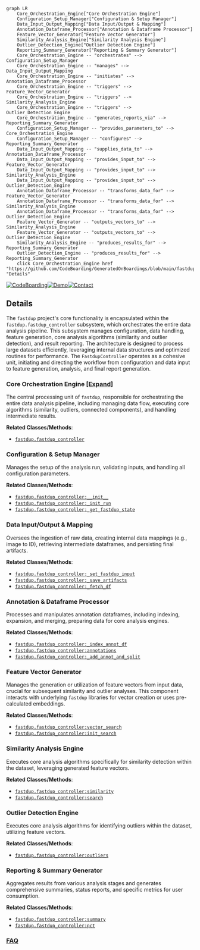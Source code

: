 ```mermaid
graph LR
    Core_Orchestration_Engine["Core Orchestration Engine"]
    Configuration_Setup_Manager["Configuration & Setup Manager"]
    Data_Input_Output_Mapping["Data Input/Output & Mapping"]
    Annotation_Dataframe_Processor["Annotation & Dataframe Processor"]
    Feature_Vector_Generator["Feature Vector Generator"]
    Similarity_Analysis_Engine["Similarity Analysis Engine"]
    Outlier_Detection_Engine["Outlier Detection Engine"]
    Reporting_Summary_Generator["Reporting & Summary Generator"]
    Core_Orchestration_Engine -- "orchestrates" --> Configuration_Setup_Manager
    Core_Orchestration_Engine -- "manages" --> Data_Input_Output_Mapping
    Core_Orchestration_Engine -- "initiates" --> Annotation_Dataframe_Processor
    Core_Orchestration_Engine -- "triggers" --> Feature_Vector_Generator
    Core_Orchestration_Engine -- "triggers" --> Similarity_Analysis_Engine
    Core_Orchestration_Engine -- "triggers" --> Outlier_Detection_Engine
    Core_Orchestration_Engine -- "generates_reports_via" --> Reporting_Summary_Generator
    Configuration_Setup_Manager -- "provides_parameters_to" --> Core_Orchestration_Engine
    Configuration_Setup_Manager -- "configures" --> Reporting_Summary_Generator
    Data_Input_Output_Mapping -- "supplies_data_to" --> Annotation_Dataframe_Processor
    Data_Input_Output_Mapping -- "provides_input_to" --> Feature_Vector_Generator
    Data_Input_Output_Mapping -- "provides_input_to" --> Similarity_Analysis_Engine
    Data_Input_Output_Mapping -- "provides_input_to" --> Outlier_Detection_Engine
    Annotation_Dataframe_Processor -- "transforms_data_for" --> Feature_Vector_Generator
    Annotation_Dataframe_Processor -- "transforms_data_for" --> Similarity_Analysis_Engine
    Annotation_Dataframe_Processor -- "transforms_data_for" --> Outlier_Detection_Engine
    Feature_Vector_Generator -- "outputs_vectors_to" --> Similarity_Analysis_Engine
    Feature_Vector_Generator -- "outputs_vectors_to" --> Outlier_Detection_Engine
    Similarity_Analysis_Engine -- "produces_results_for" --> Reporting_Summary_Generator
    Outlier_Detection_Engine -- "produces_results_for" --> Reporting_Summary_Generator
    click Core_Orchestration_Engine href "https://github.com/CodeBoarding/GeneratedOnBoardings/blob/main/fastdup/Core_Orchestration_Engine.md" "Details"
```

[![CodeBoarding](https://img.shields.io/badge/Generated%20by-CodeBoarding-9cf?style=flat-square)](https://github.com/CodeBoarding/GeneratedOnBoardings)[![Demo](https://img.shields.io/badge/Try%20our-Demo-blue?style=flat-square)](https://www.codeboarding.org/demo)[![Contact](https://img.shields.io/badge/Contact%20us%20-%20contact@codeboarding.org-lightgrey?style=flat-square)](mailto:contact@codeboarding.org)

## Details

The `fastdup` project's core functionality is encapsulated within the `fastdup.fastdup_controller` subsystem, which orchestrates the entire data analysis pipeline. This subsystem manages configuration, data handling, feature generation, core analysis algorithms (similarity and outlier detection), and result reporting. The architecture is designed to process large datasets efficiently, leveraging internal data structures and optimized routines for performance. The `FastdupController` operates as a cohesive unit, initiating and directing the workflow from configuration and data input to feature generation, analysis, and final report generation.

### Core Orchestration Engine [[Expand]](./Core_Orchestration_Engine.md)
The central processing unit of `fastdup`, responsible for orchestrating the entire data analysis pipeline, including managing data flow, executing core algorithms (similarity, outliers, connected components), and handling intermediate results.


**Related Classes/Methods**:

- <a href="https://github.com/visual-layer/fastdup/blob/main/fastdup/fastdup_controller.py" target="_blank" rel="noopener noreferrer">`fastdup.fastdup_controller`</a>


### Configuration & Setup Manager
Manages the setup of the analysis run, validating inputs, and handling all configuration parameters.


**Related Classes/Methods**:

- <a href="https://github.com/visual-layer/fastdup/blob/main/fastdup/fastdup_controller.py" target="_blank" rel="noopener noreferrer">`fastdup.fastdup_controller:__init__`</a>
- <a href="https://github.com/visual-layer/fastdup/blob/main/fastdup/fastdup_controller.py" target="_blank" rel="noopener noreferrer">`fastdup.fastdup_controller:_init_run`</a>
- <a href="https://github.com/visual-layer/fastdup/blob/main/fastdup/fastdup_controller.py" target="_blank" rel="noopener noreferrer">`fastdup.fastdup_controller:_get_fastdup_state`</a>


### Data Input/Output & Mapping
Oversees the ingestion of raw data, creating internal data mappings (e.g., image to ID), retrieving intermediate dataframes, and persisting final artifacts.


**Related Classes/Methods**:

- <a href="https://github.com/visual-layer/fastdup/blob/main/fastdup/fastdup_controller.py" target="_blank" rel="noopener noreferrer">`fastdup.fastdup_controller:_set_fastdup_input`</a>
- <a href="https://github.com/visual-layer/fastdup/blob/main/fastdup/fastdup_controller.py" target="_blank" rel="noopener noreferrer">`fastdup.fastdup_controller:_save_artifacts`</a>
- <a href="https://github.com/visual-layer/fastdup/blob/main/fastdup/fastdup_controller.py" target="_blank" rel="noopener noreferrer">`fastdup.fastdup_controller:_fetch_df`</a>


### Annotation & Dataframe Processor
Processes and manipulates annotation dataframes, including indexing, expansion, and merging, preparing data for core analysis engines.


**Related Classes/Methods**:

- <a href="https://github.com/visual-layer/fastdup/blob/main/fastdup/fastdup_controller.py" target="_blank" rel="noopener noreferrer">`fastdup.fastdup_controller:_index_annot_df`</a>
- <a href="https://github.com/visual-layer/fastdup/blob/main/fastdup/fastdup_controller.py" target="_blank" rel="noopener noreferrer">`fastdup.fastdup_controller:annotations`</a>
- <a href="https://github.com/visual-layer/fastdup/blob/main/fastdup/fastdup_controller.py" target="_blank" rel="noopener noreferrer">`fastdup.fastdup_controller:_add_annot_and_split`</a>


### Feature Vector Generator
Manages the generation or utilization of feature vectors from input data, crucial for subsequent similarity and outlier analyses. This component interacts with underlying `fastdup` libraries for vector creation or uses pre-calculated embeddings.


**Related Classes/Methods**:

- <a href="https://github.com/visual-layer/fastdup/blob/main/fastdup/fastdup_controller.py" target="_blank" rel="noopener noreferrer">`fastdup.fastdup_controller:vector_search`</a>
- <a href="https://github.com/visual-layer/fastdup/blob/main/fastdup/fastdup_controller.py" target="_blank" rel="noopener noreferrer">`fastdup.fastdup_controller:init_search`</a>


### Similarity Analysis Engine
Executes core analysis algorithms specifically for similarity detection within the dataset, leveraging generated feature vectors.


**Related Classes/Methods**:

- <a href="https://github.com/visual-layer/fastdup/blob/main/fastdup/fastdup_controller.py" target="_blank" rel="noopener noreferrer">`fastdup.fastdup_controller:similarity`</a>
- <a href="https://github.com/visual-layer/fastdup/blob/main/fastdup/fastdup_controller.py" target="_blank" rel="noopener noreferrer">`fastdup.fastdup_controller:search`</a>


### Outlier Detection Engine
Executes core analysis algorithms for identifying outliers within the dataset, utilizing feature vectors.


**Related Classes/Methods**:

- <a href="https://github.com/visual-layer/fastdup/blob/main/fastdup/fastdup_controller.py" target="_blank" rel="noopener noreferrer">`fastdup.fastdup_controller:outliers`</a>


### Reporting & Summary Generator
Aggregates results from various analysis stages and generates comprehensive summaries, status reports, and specific metrics for user consumption.


**Related Classes/Methods**:

- <a href="https://github.com/visual-layer/fastdup/blob/main/fastdup/fastdup_controller.py" target="_blank" rel="noopener noreferrer">`fastdup.fastdup_controller:summary`</a>
- <a href="https://github.com/visual-layer/fastdup/blob/main/fastdup/fastdup_controller.py" target="_blank" rel="noopener noreferrer">`fastdup.fastdup_controller:pct`</a>




### [FAQ](https://github.com/CodeBoarding/GeneratedOnBoardings/tree/main?tab=readme-ov-file#faq)